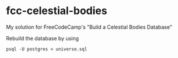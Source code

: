 # fcc-celestial-bodies
My solution for FreeCodeCamp's "Build a Celestial Bodies Database"

Rebuild the database by using
```
psql -U postgres < universe.sql
```
